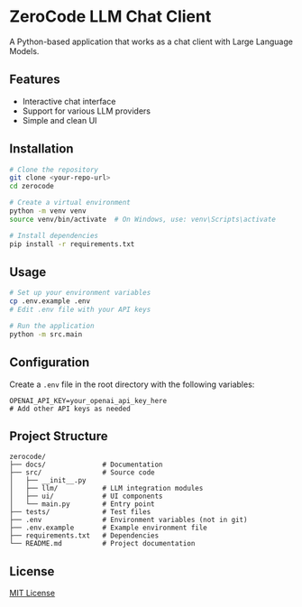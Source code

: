 # ZeroCode LLM Chat Client

A Python-based application that works as a chat client with Large Language Models.

## Features

- Interactive chat interface
- Support for various LLM providers
- Simple and clean UI

## Installation

```bash
# Clone the repository
git clone <your-repo-url>
cd zerocode

# Create a virtual environment
python -m venv venv
source venv/bin/activate  # On Windows, use: venv\Scripts\activate

# Install dependencies
pip install -r requirements.txt
```

## Usage

```bash
# Set up your environment variables
cp .env.example .env
# Edit .env file with your API keys

# Run the application
python -m src.main
```

## Configuration

Create a `.env` file in the root directory with the following variables:

```
OPENAI_API_KEY=your_openai_api_key_here
# Add other API keys as needed
```

## Project Structure

```
zerocode/
├── docs/              # Documentation
├── src/               # Source code
│   ├── __init__.py
│   ├── llm/           # LLM integration modules
│   ├── ui/            # UI components
│   └── main.py        # Entry point
├── tests/             # Test files
├── .env               # Environment variables (not in git)
├── .env.example       # Example environment file
├── requirements.txt   # Dependencies
└── README.md          # Project documentation
```

## License

[MIT License](LICENSE)
